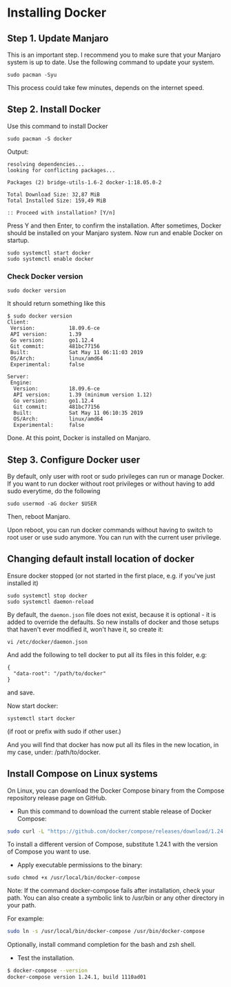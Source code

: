 # Installing Docker

## Step 1. Update Manjaro

This is an important step. I recommend you to make sure that your Manjaro system is up to date. Use the following command to update your system.

`sudo pacman -Syu`

This process could take few minutes, depends on the internet speed.

## Step 2. Install Docker

Use this command to install Docker

`sudo pacman -S docker`

Output:

```
resolving dependencies...
looking for conflicting packages...

Packages (2) bridge-utils-1.6-2 docker-1:18.05.0-2

Total Download Size: 32,87 MiB
Total Installed Size: 159,49 MiB

:: Proceed with installation? [Y/n]
```

Press Y and then Enter, to confirm the installation. After sometimes, Docker should be installed on your Manjaro system. Now run and enable Docker on startup.

```
sudo systemctl start docker
sudo systemctl enable docker
```

### Check Docker version

`sudo docker version`

It should return something like this

```
$ sudo docker version
Client:
 Version:           18.09.6-ce
 API version:       1.39
 Go version:        go1.12.4
 Git commit:        481bc77156
 Built:             Sat May 11 06:11:03 2019
 OS/Arch:           linux/amd64
 Experimental:      false

Server:
 Engine:
  Version:          18.09.6-ce
  API version:      1.39 (minimum version 1.12)
  Go version:       go1.12.4
  Git commit:       481bc77156
  Built:            Sat May 11 06:10:35 2019
  OS/Arch:          linux/amd64
  Experimental:     false
```

Done. At this point, Docker is installed on Manjaro.

## Step 3. Configure Docker user

By default, only user with root or sudo privileges can run or manage Docker. If you want to run docker without root privileges or without having to add sudo everytime, do the following

`sudo usermod -aG docker $USER`

Then, reboot Manjaro.

Upon reboot, you can run docker commands without having to switch to root user or use sudo anymore. You can run with the current user privilege.

## Changing default install location of docker

Ensure docker stopped (or not started in the first place, e.g. if you've just installed it)

```
sudo systemctl stop docker
sudo systemctl daemon-reload
```

By default, the `daemon.json` file does not exist, because it is optional - it is added to override the defaults.
So new installs of docker and those setups that haven't ever modified it, won't have it, so create it:

`vi /etc/docker/daemon.json`

And add the following to tell docker to put all its files in this folder, e.g:

```
{
  "data-root": "/path/to/docker"
}
```

and save.

Now start docker:

`systemctl start docker`

(if root or prefix with sudo if other user.)

And you will find that docker has now put all its files in the new location, in my case, under: /path/to/docker.

## Install Compose on Linux systems

On Linux, you can download the Docker Compose binary from the Compose repository release page on GitHub.

- Run this command to download the current stable release of Docker Compose:

```sh
sudo curl -L "https://github.com/docker/compose/releases/download/1.24.1/docker-compose-$(uname -s)-$(uname -m)" -o /usr/local/bin/docker-compose
```

To install a different version of Compose, substitute 1.24.1 with the version of Compose you want to use.

- Apply executable permissions to the binary:

`sudo chmod +x /usr/local/bin/docker-compose`

Note: If the command docker-compose fails after installation, check your path. You can also create a symbolic link to /usr/bin or any other directory in your path.

For example:

```sh
sudo ln -s /usr/local/bin/docker-compose /usr/bin/docker-compose
```

Optionally, install command completion for the bash and zsh shell.

- Test the installation.

```sh
$ docker-compose --version
docker-compose version 1.24.1, build 1110ad01
```

